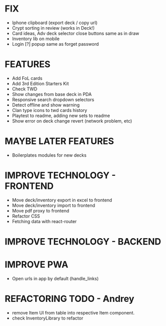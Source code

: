 # FIX
- Iphone clipboard (export deck / copy url)
- Crypt sorting in review (works in Deck!)
- Card ideas, Adv deck selector close buttons same as in draw
- Inventory lib on mobile
- Login [?] popup same as forget password

# FEATURES
- Add FoL cards
- Add 3rd Edition Starters Kit
- Check TWD
- Show changes from base deck in PDA
- Responsive search dropdown selectors
- Detect offline and show warning
- Clan type icons to twd cards history
- Playtest to readme, adding new sets to readme
- Show error on deck change revert (network problem, etc)

# MAYBE LATER FEATURES
- Boilerplates modules for new decks

# IMPROVE TECHNOLOGY - FRONTEND
- Move deck/inventory export in excel to frontend
- Move deck/inventory import to frontend
- Move pdf proxy to frontend
- Refactor CSS
- Fetching data with react-router

# IMPROVE TECHNOLOGY - BACKEND

# IMPROVE PWA
- Open urls in app by default (handle_links)

# REFACTORING TODO - Andrey
- remove Item UI from table into respective Item component.
- check InventoryLibrary to refactor
